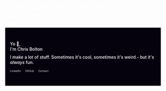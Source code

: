 Check out this *fancy* HTML and CSS in SVG trick for embedding rich content in markdown files

<svg fill="none" viewBox="0 0 800 300" width="800" height="300" xmlns="http://www.w3.org/2000/svg">
  <rect fill="#05010D" stroke="#05010D" width="100%" height="100%"></rect>
  <foreignObject width="100%" height="100%">
    <div class="container">
      <div class="center">
        <p class="header">
          Yo 👋,
          <br>
          I'm Chris Bolton
        </p>
        <p>I make a lot of stuff. Sometimes it's cool, sometimes it's weird - but it's <i>always</i> fun.</p>
        <ul>
          <li>
            <a href="https://www.linkedin.com/in/yochrisbolton/" target="_blank">LinkedIn</a>
          </li>
          <li>
            <a href="https://github.com/yochrisbolton" target="_blank">GitHub</a>
          </li>
          <li>
            <a href="mailto:hello@chrisbolton.dev">Contact</a>
          </li>
        </ul>
      </div>
      <style>
        .container {
          height: 100%;
          width: 100%;
          margin: 0;
          padding: 0;
          font-family: 'Inter', sans-serif;
          background-color: #05010D;
          display: flex;
        }

        .header {
          font-family: 'Poppins', sans-serif;
          margin: 0;
          line-height: 45;
          font-weight: 700;
          font-size: 36px;
          line-height: 45px;
          color: white;
        }

        .center {
          width: 750px;
          margin: auto auto;
        }

        p {
          margin: 0;
          margin-top: 15px;
          font-family: 'Inter', sans-serif;
          font-size: 22px;
          line-height: 27px;
          font-weight: 500;
          color: white;
        }

        ul {
          list-style: none;
          display: flex;
          padding: 0;
          color: white;
          margin-top: 20px;
        }

        a {
          color: inherit;
          text-decoration: none;
          font-size: 14px;
          padding-right: 22px;
          color: #FFFFFFDE;
        }
      </style>
    </div>
  </foreignObject>
</svg>
